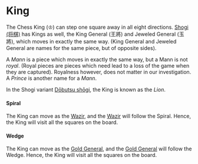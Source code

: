 # King

The Chess King (&#x2654;) can step one square away in all eight directions.
[Shogi (&#x5c06;&#x68cb;)](#wiki:Shogi) has Kings as well,
the King General (&#x738b;&#x5c07;) and Jeweled General (&#x7389;&#x5c07;),
which moves in exactly the same way. (King General and Jeweled General
are names for the same piece, but of opposite sides).

A *Mann* is a piece which moves in exactly the same way, but a Mann
is not *royal*. (Royal pieces are pieces which need lead to a loss
of the game when they are captured). Royalness however, does not
matter in our investigation. A *Prince* is another name for a *Mann*.

In the Shogi variant [D&#x14d;butsu sh&#x14d;gi](#wiki:Dobutsu_shogi),
the King is known as the *Lion*.

#### Spiral

The King can move as the [Wazir](wazir.html), and the [Wazir](wazir.html)
will follow the Spiral. Hence, the King will visit all the squares on
the board.

#### Wedge

The King can move as the [Gold General](gold_general.html),
and the [Gold General](gold_general.html)
will follow the Wedge. Hence, the King will visit all the squares on
the board.

